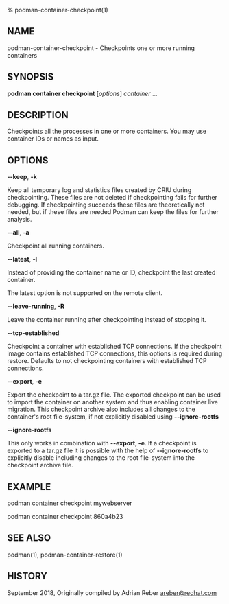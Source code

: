 % podman-container-checkpoint(1)

## NAME
podman\-container\-checkpoint - Checkpoints one or more running containers

## SYNOPSIS
**podman container checkpoint** [*options*] *container* ...

## DESCRIPTION
Checkpoints all the processes in one or more containers. You may use container IDs or names as input.

## OPTIONS
**--keep**, **-k**

Keep all temporary log and statistics files created by CRIU during checkpointing. These files
are not deleted if checkpointing fails for further debugging. If checkpointing succeeds these
files are theoretically not needed, but if these files are needed Podman can keep the files
for further analysis.

**--all**, **-a**

Checkpoint all running containers.

**--latest**, **-l**

Instead of providing the container name or ID, checkpoint the last created container.

The latest option is not supported on the remote client.

**--leave-running**, **-R**

Leave the container running after checkpointing instead of stopping it.

**--tcp-established**

Checkpoint a container with established TCP connections. If the checkpoint
image contains established TCP connections, this options is required during
restore. Defaults to not checkpointing containers with established TCP
connections.

**--export**, **-e**

Export the checkpoint to a tar.gz file. The exported checkpoint can be used
to import the container on another system and thus enabling container live
migration. This checkpoint archive also includes all changes to the container's
root file-system, if not explicitly disabled using **--ignore-rootfs**

**--ignore-rootfs**

This only works in combination with **--export, -e**. If a checkpoint is
exported to a tar.gz file it is possible with the help of **--ignore-rootfs**
to explicitly disable including changes to the root file-system into
the checkpoint archive file.

## EXAMPLE

podman container checkpoint mywebserver

podman container checkpoint 860a4b23

## SEE ALSO
podman(1), podman-container-restore(1)

## HISTORY
September 2018, Originally compiled by Adrian Reber <areber@redhat.com>
